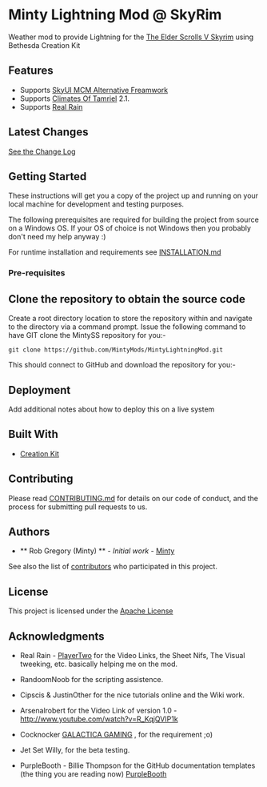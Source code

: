 # Minty Lightning Mod @ SkyRim
Weather mod to provide Lightning for the [The Elder Scrolls V Skyrim](https://elderscrolls.bethesda.net/en/skyrim) using Bethesda Creation Kit

## Features
  * Supports [SkyUI MCM Alternative Freamwork](https://www.nexusmods.com/skyrim/mods/81760)
  * Supports [Climates Of Tamriel](https://www.nexusmods.com/skyrim/mods/17802/) 2.1.
  * Supports [Real Rain](https://www.nexusmods.com/skyrim/mods/16541/?)

## Latest Changes
[See the Change Log](/doc/CHANGELOG.md)

## Getting Started

These instructions will get you a copy of the project up and running on your local machine for development and testing purposes.
<br/>

The following prerequisites are required for building the project from source on a Windows OS. If your OS of choice is not Windows then you probably don't need my help anyway :) 

For runtime installation and requirements see [INSTALLATION.md](doc/INSTALLATION.md) 

### Pre-requisites


## Clone the repository to obtain the source code

Create a root directory location to store the repository within and navigate to the directory via a command prompt. Issue the following command to have GIT clone the MintySS repository for you:-

```
git clone https://github.com/MintyMods/MintyLightningMod.git
```

This should connect to GitHub and download the repository for you:-



## Deployment

Add additional notes about how to deploy this on a live system

## Built With

* [Creation Kit](https://www.creationkit.com/)


## Contributing

Please read [CONTRIBUTING.md](doc/CONTRIBUTING.md) for details on our code of conduct, and the process for submitting pull requests to us.


## Authors

* ** Rob Gregory (Minty) ** - *Initial work* - [Minty](https://github.com/MintyMods)

See also the list of [contributors](doc/CONTRIBUTORS.md) who participated in this project.

## License

This project is licensed under the [Apache License](doc/LICENSE.md)

## Acknowledgments

  * Real Rain - [PlayerTwo](https://www.nexusmods.com/skyrim/mods/16541/?) for the Video Links, the Sheet Nifs, The Visual tweeking, etc. basically helping me on the mod.
  * RandoomNoob for the scripting assistence.
  * Cipscis & JustinOther for the nice tutorials online and the Wiki work.
  * Arsenalrobert for the Video Link of version 1.0 - http://www.youtube.com/watch?v=R_KqjQVIP1k
  * Cocknocker [GALACTICA GAMING](https://www.youtube.com/channel/UCrSWSA44CyzB3hJpi_k_m7Q) , for the requirement ;o)
  * Jet Set Willy, for the beta testing.



  * PurpleBooth - Billie Thompson for the GitHub documentation templates (the thing you are reading now) [PurpleBooth](https://gist.github.com/PurpleBooth)

  
  
  
  
  
